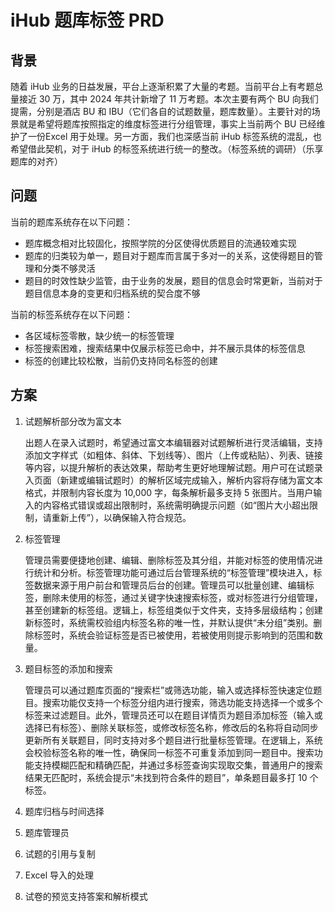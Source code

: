 # iHub 题库标签 PRD

## 背景

随着 iHub 业务的日益发展，平台上逐渐积累了大量的考题。当前平台上有考题总量接近 30 万，其中 2024 年共计新增了 11 万考题。本次主要有两个 BU 向我们提需，分别是酒店 BU 和 IBU（它们各自的试题数量，题库数量）。主要针对的场景就是希望将题库按照指定的维度标签进行分组管理，事实上当前两个 BU 已经维护了一份Excel 用于处理。另一方面，我们也深感当前 iHub 标签系统的混乱，也希望借此契机，对于 iHub 的标签系统进行统一的整改。（标签系统的调研）（乐享题库的对齐）

## 问题

当前的题库系统存在以下问题：

- 题库概念相对比较固化，按照学院的分区使得优质题目的流通较难实现
- 题库的归类较为单一，题目对于题库而言属于多对一的关系，这使得题目的管理和分类不够灵活
- 题目的时效性缺少监管，由于业务的发展，题目的信息会时常更新，当前对于题目信息本身的变更和归档系统的契合度不够

当前的标签系统存在以下问题：

- 各区域标签零散，缺少统一的标签管理
- 标签搜索困难，搜索结果中仅展示标签已命中，并不展示具体的标签信息
- 标签的创建比较松散，当前仍支持同名标签的创建

## 方案

1. 试题解析部分改为富文本

   出题人在录入试题时，希望通过富文本编辑器对试题解析进行灵活编辑，支持添加文字样式（如粗体、斜体、下划线等）、图片（上传或粘贴）、列表、链接等内容，以提升解析的表达效果，帮助考生更好地理解试题。用户可在试题录入页面（新建或编辑试题时）的解析区域完成输入，解析内容将存储为富文本格式，并限制内容长度为 10,000 字，每条解析最多支持 5 张图片。当用户输入的内容格式错误或超出限制时，系统需明确提示问题（如“图片大小超出限制，请重新上传”），以确保输入符合规范。

2. 标签管理

   管理员需要便捷地创建、编辑、删除标签及其分组，并能对标签的使用情况进行统计和分析。标签管理功能可通过后台管理系统的“标签管理”模块进入，标签数据来源于用户前台和管理员后台的创建。管理员可以批量创建、编辑标签，删除未使用的标签，通过关键字快速搜索标签，或对标签进行分组管理，甚至创建新的标签组。逻辑上，标签组类似于文件夹，支持多层级结构；创建新标签时，系统需校验组内标签名称的唯一性，并默认提供“未分组”类别。删除标签时，系统会验证标签是否已被使用，若被使用则提示影响到的范围和数量。

3. 题目标签的添加和搜索

   管理员可以通过题库页面的“搜索栏”或筛选功能，输入或选择标签快速定位题目。搜索功能仅支持一个标签分组内进行搜索，筛选功能支持选择一个或多个标签来过滤题目。此外，管理员还可以在题目详情页为题目添加标签（输入或选择已有标签）、删除关联标签，或修改标签名称，修改后的名称将自动同步更新所有关联题目，同时支持对多个题目进行批量标签管理。在逻辑上，系统会校验标签名称的唯一性，确保同一标签不可重复添加到同一题目中。搜索功能支持模糊匹配和精确匹配，并通过多标签查询实现取交集，普通用户的搜索结果无匹配时，系统会提示“未找到符合条件的题目”，单条题目最多打 10 个标签。

4. 题库归档与时间选择

5. 题库管理员

6. 试题的引用与复制

7. Excel 导入的处理

8. 试卷的预览支持答案和解析模式